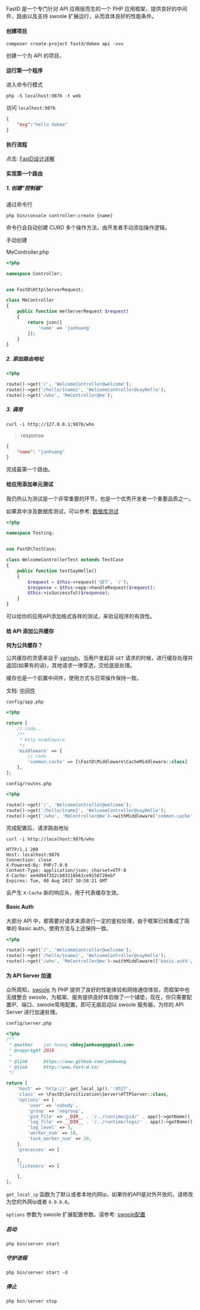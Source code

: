 FastD 是一个专门针对 API 应用层而生的一个 PHP 应用框架，提供良好的中间件，路由以及支持 swoole 扩展运行，从而具体良好的性能条件。

#### 创建项目

```
composer create-project fastd/dobee api -vvv
```

创建一个为 API 的项目。

#### 运行第一个程序

进入命令行模式

```
php -S localhost:9876 -t web
```

访问 `localhost:9876`

```json
{
    "msg":"hello dobee"
}
```

#### 执行流程

点击: [FastD设计详解](http://fastdlabs.com/blog/2)

#### 实现第一个路由

##### 1. 创建"控制器"

通过命令行

```
php bin/console controller:create {name}
```

命令行会自动创建 CURD 多个操作方法，由开发者手动添加操作逻辑。

手动创建

MeController.php

```php
<?php

namespace Controller;


use FastD\Http\ServerRequest;

class MeController
{
    public function me(ServerRequest $request)
    {
        return json([
            'name' => 'janhuang'
        ]);
    }
}
```

##### 2. 添加路由地址

```php
<?php

route()->get('/', 'WelcomeController@welcome');
route()->get('/hello/{name}', 'WelcomeController@sayHello');
route()->get('/who', 'MeController@me');
```

##### 3. 调用

```
curl -i http://127.0.0.1:9876/who
```

> response

```json
{
    "name": "janhuang"
}
```

完成最第一个路由。

#### 给应用添加单元测试

我仍热认为测试是一个非常重要的环节，也是一个优秀开发者一个重要品质之一。

如果其中涉及数据库测试，可以参考: [数据库测试](https://github.com/JanHuang/fastD/blob/master/docs/zh_CN/3-6-testcase.md#数据库测试)

```php
<?php

namespace Testing;


use FastD\TestCase;

class WelcomeControllerTest extends TestCase
{
    public function testSayHello()
    {
        $request = $this->request('GET', '/');
        $response = $this->app->handleRequest($request);
        $this->isSuccessful($response);
    }
}
```

可以给你的应用API添加格式各样的测试，来验证程序的有效性。

#### 给 API 添加公共缓存

**何为公共缓存？**

公共缓存的灵感来自于 [varnish](https://varnish-cache.org/)，当用户发起非 `GET` 请求的时候，进行缓存处理并返回(如果有的话)，其他请求一律穿透，交给底层处理。

缓存也是一个前置中间件，使用方式与日常操作保持一致。

文档: [中间件](https://github.com/JanHuang/fastD/blob/master/docs/zh_CN/3-2-middleware.md)

`config/app.php`

```php
<?php

return [
    // code...
    /**
     * Http middleware
     */
    'middleware' => [
        // code
        'common.cache' => [\FastD\Middleware\CacheMiddleware::class]
    ],
];
```

`config/routes.php`

```php
<?php

route()->get('/', 'WelcomeController@welcome');
route()->get('/hello/{name}', 'WelcomeController@sayHello');
route()->get('/who', 'MeController@me')->withMiddleware('common.cache');
```

完成配置后，请求路由地址

```
curl -i http://localhost:9876/who

HTTP/1.1 200
Host: localhost:9876
Connection: close
X-Powered-By: PHP/7.0.0
Content-Type: application/json; charset=UTF-8
X-Cache: ee4d94f352cb03116b61ce9158720ebf
Expires: Tue, 08 Aug 2017 10:58:21 GMT
```

会产生 `X-Cache` 新的响应头，用于代表缓存生效。

#### Basic Auth

大部分 API 中，都需要对请求来源进行一定的鉴权处理，由于框架已经集成了简单的 Basic auth，使用方法与上述保持一致。

```php
<?php

route()->get('/', 'WelcomeController@welcome');
route()->get('/hello/{name}', 'WelcomeController@sayHello');
route()->get('/who', 'MeController@me')->withMiddleware(['basic.auth', 'common.cache']);
```

#### 为 API Server 加速

众所周知，[swoole](http://swoole.com/) 为 PHP 提供了良好的性能体验和网络通信体验，而框架中也无缝整合 swoole，为框架、服务提供良好体验做了一个铺垫，现在，你只需要配置IP、端口、swoole常用配置，即可无痕启动以 swoole 服务器，为你的 API Server 进行加速处理。

`config/server.php`

```php
<?php
/**
 * @author    jan huang <bboyjanhuang@gmail.com>
 * @copyright 2016
 *
 * @link      https://www.github.com/janhuang
 * @link      http://www.fast-d.cn/
 */

return [
    'host' => 'http://'.get_local_ip().':9527',
    'class' => \FastD\Servitization\Server\HTTPServer::class,
    'options' => [
        'user' => 'nobody',
        'group' => 'nogroup',
        'pid_file' => __DIR__ . '/../runtime/pid/' . app()->getName() . '.pid',
        'log_file' => __DIR__ . '/../runtime/logs/' . app()->getName() . '.pid',
        'log_level' => 5,
        'worker_num' => 10,
        'task_worker_num' => 20,
    ],
    'processes' => [

    ],
    'listeners' => [

    ],
];
```

`get_local_ip` 函数为了默认或者本地内网ip，如果你的API是对外开放的，请修改为您的外网ip或者 `0.0.0.0`。

`options` 参数为 swoole 扩展配置参数。请参考: [swoole配置](https://wiki.swoole.com/wiki/page/274.html)

##### 启动

```
php bin/server start
```

##### 守护进程

```
php bin/server start -d
```

##### 停止

```php
php bin/server stop
```
